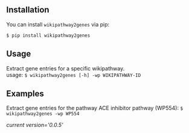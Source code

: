 
## Installation

You can install `wikipathway2genes` via pip:

`$ pip install wikipathway2genes`

## Usage
Extract gene entries for a specific wikipathway.
<br>usage: `$ wikipathway2genes [-h] -wp WIKIPATHWAY-ID`</br>

## Examples
Extract gene entries for the pathway ACE inhibitor pathway (WP554):
`$ wikipathway2genes -wp WP554`

<i>current version='0.0.5'</i>



